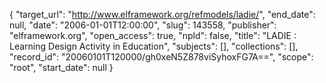 {
  "target_url": "http://www.elframework.org/refmodels/ladie/", 
  "end_date": null, 
  "date": "2006-01-01T12:00:00", 
  "slug": 143558, 
  "publisher": "elframework.org", 
  "open_access": true, 
  "npld": false, 
  "title": "LADIE : Learning Design Activity in Education", 
  "subjects": [], 
  "collections": [], 
  "record_id": "20060101T120000/gh0xeN5Z878viSyhoxFG7A==", 
  "scope": "root", 
  "start_date": null
}

